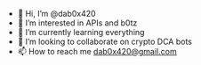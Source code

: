 - 👋 Hi, I’m @dab0x420
- 👀 I’m interested in APIs and b0tz
- 🌱 I’m currently learning everything
- 💞️ I’m looking to collaborate on crypto DCA bots
- 📫 How to reach me dab0x420@gmail.com

<!---
dab0x420/dab0x420 is a ✨ special ✨ repository because its `README.md` (this file) appears on your GitHub profile.
You can click the Preview link to take a look at your changes.
--->
